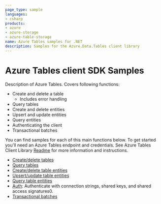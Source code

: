 ```yaml
---
page_type: sample
languages:
- csharp
products:
- azure
- azure-storage
- azure-table-storage
name: Azure Tables samples for .NET
description: Samples for the Azure.Data.Tables client library
---
```


# Azure Tables client SDK Samples

Description of Azure Tables. Covers following functions:

* Create and delete a table
  * Includes error handling
* Query tables
* Create and delete entities
* Upsert and update entities
* Query entities
* Authenticating the client
* Transactional batches

You can find samples for each of this main functions below.
To get started you'll need an Azure Tables endpoint and credentials. See Azure Tables Client Library [Readme](https://github.com/Azure/azure-sdk-for-net/blob/master/sdk/tables/Azure.Data.Tables/README.md) for more information and instructions.

* [Create/delete tables](https://github.com/Azure/azure-sdk-for-net/blob/master/sdk/tables/Azure.Data.Tables/samples/Sample1CreateDeleteTables.md)
* [Query tables](https://github.com/Azure/azure-sdk-for-net/blob/master/sdk/tables/Azure.Data.Tables/samples/Sample3QueryTables.md)
* [Create/delete table entities](https://github.com/Azure/azure-sdk-for-net/blob/master/sdk/tables/Azure.Data.Tables/samples/Sample2CreateDeleteEntities.md)
* [Upsert/update table entities](https://github.com/Azure/azure-sdk-for-net/blob/master/sdk/tables/Azure.Data.Tables/samples/Sample5UpdateUpsertEntities)
* [Query table entities](https://github.com/Azure/azure-sdk-for-net/blob/master/sdk/tables/Azure.Data.Tables/samples/Sample4QueryEntities.md)
* [Auth](https://github.com/Azure/azure-sdk-for-net/blob/master/sdk/tables/Azure.Data.Tables/samples/Sample0Auth.md): Authenticate with connection strings, shared keys, and shared access signatures0.
* [Transactional batches](https://github.com/Azure/azure-sdk-for-net/blob/master/sdk/tables/Azure.Data.Tables/samples/Sample6TransactionalBatch.md)
